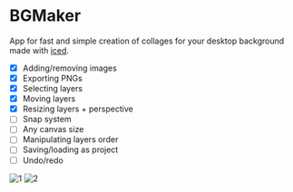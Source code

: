 # BGMaker
App for fast and simple creation of collages for your desktop background made with [iced](https://github.com/iced-rs/iced).

- [x] Adding/removing images
- [x] Exporting PNGs
- [x] Selecting layers
- [x] Moving layers
- [x] Resizing layers + perspective
- [ ] Snap system
- [ ] Any canvas size
- [ ] Manipulating layers order
- [ ] Saving/loading as project
- [ ] Undo/redo

![1](https://github.com/user-attachments/assets/29856405-3cbe-45dd-b2fa-8c3ae5655166)
![2](https://github.com/user-attachments/assets/82af850d-5dab-4e04-bcf5-1bc2fcb43c10)

